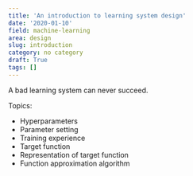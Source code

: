 ```yaml
---
title: 'An introduction to learning system design'
date: '2020-01-10'
field: machine-learning
area: design
slug: introduction
category: no category
draft: True
tags: []
---
```


A bad learning system can never succeed.

Topics:

- Hyperparameters
- Parameter setting
- Training experience
- Target function
- Representation of target function
- Function approximation algorithm

